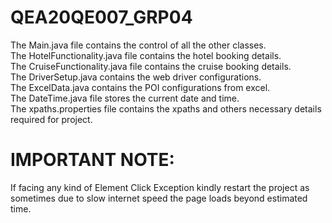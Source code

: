 # QEA20QE007_GRP04

The Main.java file contains the control of all the other classes.<br/>
The HotelFunctionality.java file contains the hotel booking details.<br/>
The CruiseFunctionality.java file contains the cruise booking details.<br/>
The DriverSetup.java contains the web driver configurations.<br/>
The ExcelData.java contains the POI configurations from excel.<br/>
The DateTime.java file stores the current date and time.<br/>
The xpaths.properties file contains the xpaths and others necessary details required for project.<br/>

# IMPORTANT NOTE:

If facing any kind of Element Click Exception kindly restart the project as sometimes due to slow internet speed the page loads beyond estimated time.<br/>
